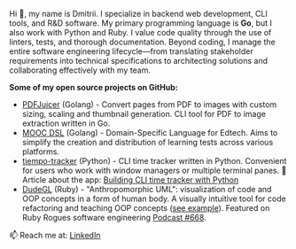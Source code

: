 Hi 👋, my name is Dmitrii. I specialize in backend web development, CLI tools, and R&D software. My primary programming language is **Go**, but I also work with Python and Ruby. I value code quality through the use of linters, tests, and thorough documentation. Beyond coding, I manage the entire software engineering lifecycle—from translating stakeholder requirements into technical specifications to architecting solutions and collaborating effectively with my team.

**Some of my open source projects on GitHub:**
- [PDFJuicer](https://github.com/dmikhr/pdfjuicer) (Golang) - Convert pages from PDF to images with custom sizing, scaling and thumbnail generation. CLI tool for PDF to image extraction written in Go.
- [MOOC DSL](https://github.com/dmikhr/mooc-dsl) (Golang) - Domain-Specific Language for Edtech. Aims to simplify the creation and distribution of learning tests across various platforms.
- [tiempo-tracker](https://github.com/dmikhr/tiempo-tracker) (Python) - CLI time tracker written in Python. Convenient for users who work with window managers or multiple terminal panes. 📝 Article about the app: [Building CLI time tracker with Python](https://dev.to/dmikhr/building-cli-time-tracker-with-python-o0g)
- [DudeGL](https://github.com/dmikhr/DudeGL) (Ruby) - "Anthropomorphic UML": visualization of code and OOP concepts in a form of human body. A visually intuitive tool for code refactoring and teaching OOP concepts ([see example](https://github.com/dmikhr/DudeGL/wiki/Git-diff-visualization)). Featured on Ruby Rogues software engineering [Podcast #668](https://podcasts.apple.com/gb/podcast/rules-of-oop-in-pictures-with-ivan-nemytchenko-ruby-668/id1237406856?i=1000683474802).

📫 Reach me at:  [LinkedIn](https://www.linkedin.com/in/dpkhr)
